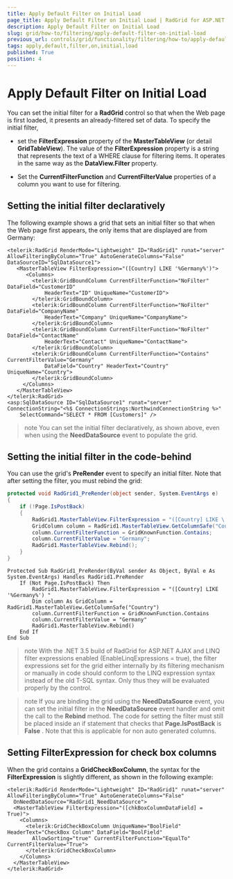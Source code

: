 ```yaml
---
title: Apply Default Filter on Initial Load
page_title: Apply Default Filter on Initial Load | RadGrid for ASP.NET AJAX Documentation
description: Apply Default Filter on Initial Load
slug: grid/how-to/filtering/apply-default-filter-on-initial-load
previous_url: controls/grid/functionality/filtering/how-to/apply-default-filter-on-initial-load
tags: apply,default,filter,on,initial,load
published: True
position: 4
---
```


# Apply Default Filter on Initial Load



You can set the initial filter for a **RadGrid** control so that when the Web page is first loaded, it presents an already-filtered set of data. To specify the initial filter,

* set the **FilterExpression** property of the **MasterTableView** (or detail **GridTableView**). The value of the **FilterExpression** property is a string that represents the text of a WHERE clause for filtering items. It operates in the same way as the **DataView.Filter** property.

* Set the **CurrentFilterFunction** and **CurrentFilterValue** properties of a column you want to use for filtering.

## Setting the initial filter declaratively

The following example shows a grid that sets an initial filter so that when the Web page first appears, the only items that are displayed are from Germany:

````ASP.NET
<telerik:RadGrid RenderMode="Lightweight" ID="RadGrid1" runat="server" AllowFilteringByColumn="True" AutoGenerateColumns="False"
DataSourceID="SqlDataSource1">
   <MasterTableView FilterExpression="([Country] LIKE '%Germany%')">
      <Columns>
        <telerik:GridBoundColumn CurrentFilterFunction="NoFilter" DataField="CustomerID"
            HeaderText="ID" UniqueName="CustomerID">
        </telerik:GridBoundColumn>
        <telerik:GridBoundColumn CurrentFilterFunction="NoFilter" DataField="CompanyName"
            HeaderText="Company" UniqueName="CompanyName">
        </telerik:GridBoundColumn>
        <telerik:GridBoundColumn CurrentFilterFunction="NoFilter" DataField="ContactName"
            HeaderText="Contact" UniqueName="ContactName">
        </telerik:GridBoundColumn>
        <telerik:GridBoundColumn CurrentFilterFunction="Contains" CurrentFilterValue="Germany"
            DataField="Country" HeaderText="Country" UniqueName="Country">
        </telerik:GridBoundColumn>
     </Columns>
   </MasterTableView>
</telerik:RadGrid>
<asp:SqlDataSource ID="SqlDataSource1" runat="server" ConnectionString="<%$ ConnectionStrings:NorthwindConnectionString %>"
    SelectCommand="SELECT * FROM [Customers]" />
````



>note You can set the initial filter declaratively, as shown above, even when using the **NeedDataSource** event to populate the grid.
>


## Setting the initial filter in the code-behind

You can use the grid's **PreRender** event to specify an initial filter. Note that after setting the filter, you must rebind the grid:



````C#
protected void RadGrid1_PreRender(object sender, System.EventArgs e)
{
    if (!Page.IsPostBack)
    {
        RadGrid1.MasterTableView.FilterExpression = "([Country] LIKE \'%Germany%\') ";
        GridColumn column = RadGrid1.MasterTableView.GetColumnSafe("Country");
        column.CurrentFilterFunction = GridKnownFunction.Contains;
        column.CurrentFilterValue = "Germany";
        RadGrid1.MasterTableView.Rebind();
    }
}
````
````VB
Protected Sub RadGrid1_PreRender(ByVal sender As Object, ByVal e As System.EventArgs) Handles RadGrid1.PreRender
    If (Not Page.IsPostBack) Then
        RadGrid1.MasterTableView.FilterExpression = "([Country] LIKE '%Germany%') "
        Dim column As GridColumn = RadGrid1.MasterTableView.GetColumnSafe("Country")
        column.CurrentFilterFunction = GridKnownFunction.Contains
        column.CurrentFilterValue = "Germany"
        RadGrid1.MasterTableView.Rebind()
    End If
End Sub
````


>note With the .NET 3.5 build of RadGrid for ASP.NET AJAX and LINQ filter expressions enabled (EnableLinqExpressions = true), the filter expressions set for the grid either internally by its filtering mechanism or manually in code should conform to the LINQ expression syntax instead of the old T-SQL syntax. Only thus they will be evaluated properly by the control.
>


>note If you are binding the grid using the **NeedDataSource** event, you can set the initial filter in the **NeedDataSource** event handler and omit the call to the **Rebind** method. The code for setting the filter must still be placed inside an if statement that checks that **Page.IsPostBack** is **False** . Note that this is applicable for non auto generated columns.
>


## Setting FilterExpression for check box columns

When the grid contains a **GridCheckBoxColumn**, the syntax for the **FilterExpression** is slightly different, as shown in the following example:

````ASP.NET
<telerik:RadGrid RenderMode="Lightweight" ID="RadGrid1" runat="server" AllowFilteringByColumn="True" AutoGenerateColumns="False"
  OnNeedDataSource="RadGrid1_NeedDataSource">
  <MasterTableView FilterExpression="([chkBoxColumnDataField] = True)">
    <Columns>
      <telerik:GridCheckBoxColumn UniqueName="BoolField" HeaderText="CheckBox Column" DataField="BoolField"
        AllowSorting="true" CurrentFilterFunction="EqualTo" CurrentFilterValue="True">
      </telerik:GridCheckBoxColumn>
    </Columns>
  </MasterTableView>
</telerik:RadGrid>
````


